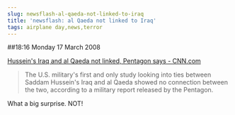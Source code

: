 ```yaml
---
slug: newsflash-al-qaeda-not-linked-to-iraq
title: 'newsflash: al Qaeda not linked to Iraq'
tags: airplane day,news,terror
---
```


##18:16 Monday 17 March 2008

  
[Hussein's Iraq and al Qaeda not linked, Pentagon says - CNN.com](http://www3.cnn.com/2008/US/03/13/alqaeda.saddam/index.html)   


> The U.S. military's first and only study looking into ties between Saddam Hussein's Iraq and al Qaeda showed no connection between the two, according to a military report released by the Pentagon.



What a big surprise.  NOT!

